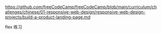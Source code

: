 https://github.com/freeCodeCamp/freeCodeCamp/blob/main/curriculum/challenges/chinese/01-responsive-web-design/responsive-web-design-projects/build-a-product-landing-page.md

flex 练习